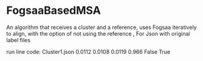 # FogsaaBasedMSA
An algorithm that receives a cluster and a reference, uses Fogsaa iteratively to  align, with the option of not using the reference ,
For Json with original label files

run line code:
Cluster1.json 0.0112 0.0108 0.0119 0.966 False True
